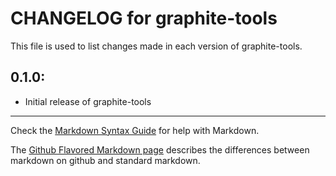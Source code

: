 # CHANGELOG for graphite-tools

This file is used to list changes made in each version of graphite-tools.

## 0.1.0:

* Initial release of graphite-tools

- - -
Check the [Markdown Syntax Guide](http://daringfireball.net/projects/markdown/syntax) for help with Markdown.

The [Github Flavored Markdown page](http://github.github.com/github-flavored-markdown/) describes the differences between markdown on github and standard markdown.
